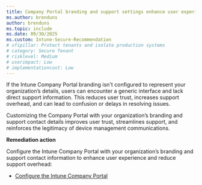 ```yaml
---
title: Company Portal branding and support settings enhance user experience and trust
ms.author: brenduns
author: brenduns
ms.topic: include
ms.date: 09/30/2025
ms.custom: Intune-Secure-Recommendation
# sfipillar: Protect tenants and isolate production systems
# category: Secure Tenant
# risklevel: Medium
# userimpact: Low
# implementationcost: Low
---
```

If the Intune Company Portal branding isn't configured to represent your organization’s details, users can encounter a generic interface and lack direct support information. This reduces user trust, increases support overhead, and can lead to confusion or delays in resolving issues.

Customizing the Company Portal with your organization’s branding and support contact details improves user trust, streamlines support, and reinforces the legitimacy of device management communications.


**Remediation action**

Configure the Intune Company Portal with your organization’s branding and support contact information to enhance user experience and reduce support overhead:  
- [Configure the Intune Company Portal](/intune/intune-service/apps/company-portal-app)
